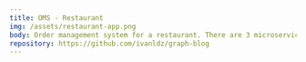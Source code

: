 ```yaml
---
title: OMS - Restaurant
img: /assets/restaurant-app.png
body: Order management system for a restaurant. There are 3 microservices in total, one that manages the order status, another one that manages the warehouse and the stock of products and the third one is a frontend app.
repository: https://github.com/ivanldz/graph-blog
---
```

